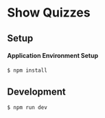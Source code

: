 # Show Quizzes

## Setup

#### Application Environment Setup

```sh
$ npm install
```


## Development
```sh
$ npm run dev
```
